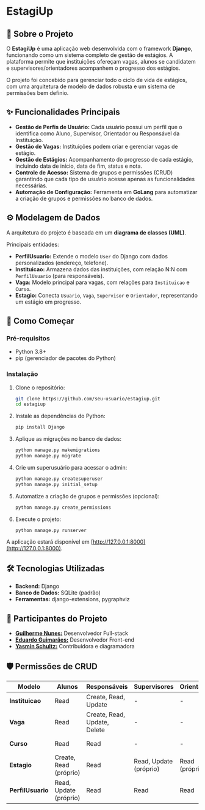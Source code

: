 
# EstagiUp

## 📖 Sobre o Projeto
O **EstagiUp** é uma aplicação web desenvolvida com o framework **Django**, funcionando como um sistema completo de gestão de estágios. A plataforma permite que instituições ofereçam vagas, alunos se candidatem e supervisores/orientadores acompanhem o progresso dos estágios.

O projeto foi concebido para gerenciar todo o ciclo de vida de estágios, com uma arquitetura de modelo de dados robusta e um sistema de permissões bem definio.

## ✨ Funcionalidades Principais

- **Gestão de Perfis de Usuário:** Cada usuário possui um perfil que o identifica como Aluno, Supervisor, Orientador ou Responsável da Instituição.
- **Gestão de Vagas:** Instituições podem criar e gerenciar vagas de estágio.
- **Gestão de Estágios:** Acompanhamento do progresso de cada estágio, incluindo data de início, data de fim, status e nota.
- **Controle de Acesso:** Sistema de grupos e permissões (CRUD) garantindo que cada tipo de usuário acesse apenas as funcionalidades necessárias.
- **Automação de Configuração:** Ferramenta em **GoLang** para automatizar a criação de grupos e permissões no banco de dados.


## ⚙️ Modelagem de Dados
A arquitetura do projeto é baseada em um **diagrama de classes (UML)**.

Principais entidades:

- **PerfilUsuario:** Extende o modelo `User` do Django com dados personalizados (endereço, telefone).
- **Instituicao:** Armazena dados das instituições, com relação N:N com `PerfilUsuario` (para responsáveis).
- **Vaga:** Modelo principal para vagas, com relações para `Instituicao` e `Curso`.
- **Estagio:** Conecta `Usuario`, `Vaga`, `Supervisor` e `Orientador`, representando um estágio em progresso.

## 🚀 Como Começar

### Pré-requisitos
- Python 3.8+
- pip (gerenciador de pacotes do Python)

### Instalação

1. Clone o repositório:
   ```bash
   git clone https://github.com/seu-usuario/estagiup.git
   cd estagiup
    ```

2. Instale as dependências do Python:

   ```bash
   pip install Django 
   ```

3. Aplique as migrações no banco de dados:

   ```bash
   python manage.py makemigrations
   python manage.py migrate
   ```

4. Crie um superusuário para acessar o admin:

   ```bash
   python manage.py createsuperuser
   python manage.py initial_setup
   ```

5. Automatize a criação de grupos e permissões (opcional):

   ```bash
   python manage.py create_permissions
   ```

6. Execute o projeto:

   ```bash
   python manage.py runserver
   ```

A aplicação estará disponível em [http://127.0.0.1:8000](http://127.0.0.1:8000).


## 🛠️ Tecnologias Utilizadas

* **Backend:** Django
* **Banco de Dados:** SQLite (padrão)
* **Ferramentas:** django-extensions, pygraphviz

## 👥 Participantes do Projeto

* **[Guilherme Nunes:](https://github.com/nunesguilr)** Desenvolvedor Full-stack
* **[Eduardo Guimarães:](https://github.com/Eduardo-Guimaraes1480)** Desenvolvedor Front-end
* **[Yasmin Schultz:](https://github.com/yasminschultz)** Contribuidora e diagramadora

## 🛡️ Permissões de CRUD

| Modelo            | Alunos                 | Responsáveis                 | Supervisores           | Orientadores   | Administradores              |
| ----------------- | ---------------------- | ---------------------------- | ---------------------- | -------------- | ---------------------------- |
| **Instituicao**   | Read                   | Create, Read, Update         | -                      | -              | Create, Read, Update, Delete |
| **Vaga**          | Read                   | Create, Read, Update, Delete | -                      | -              | Create, Read, Update, Delete |
| **Curso**         | Read                   | Read                         | -                      | -              | Create, Read, Update, Delete |
| **Estagio**       | Create, Read (próprio) | Read                         | Read, Update (próprio) | Read (próprio) | Create, Read, Update, Delete |
| **PerfilUsuario** | Read, Update (próprio) | Read                         | Read                   | Read           | Create, Read, Update, Delete |
